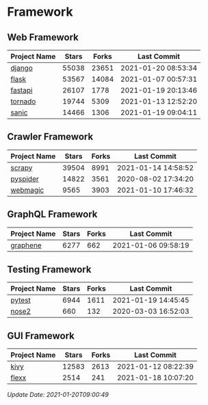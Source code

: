 # Framework

## Web Framework
| Project Name | Stars | Forks | Last Commit |
| ------------ | ----- | ----- | ----------- |
| [django](https://github.com/django/django) | 55038 | 23651 | 2021-01-20 08:53:34 |
| [flask](https://github.com/pallets/flask) | 53567 | 14084 | 2021-01-07 00:57:31 |
| [fastapi](https://github.com/tiangolo/fastapi) | 26107 | 1778 | 2021-01-19 20:13:46 |
| [tornado](https://github.com/tornadoweb/tornado) | 19744 | 5309 | 2021-01-13 12:52:20 |
| [sanic](https://github.com/sanic-org/sanic) | 14466 | 1306 | 2021-01-19 09:04:11 |

## Crawler Framework
| Project Name | Stars | Forks | Last Commit |
| ------------ | ----- | ----- | ----------- |
| [scrapy](https://github.com/scrapy/scrapy) | 39504 | 8991 | 2021-01-14 14:58:52 |
| [pyspider](https://github.com/binux/pyspider) | 14822 | 3561 | 2020-08-02 17:34:20 |
| [webmagic](https://github.com/code4craft/webmagic) | 9565 | 3903 | 2021-01-10 17:46:32 |

## GraphQL Framework
| Project Name | Stars | Forks | Last Commit |
| ------------ | ----- | ----- | ----------- |
| [graphene](https://github.com/graphql-python/graphene) | 6277 | 662 | 2021-01-06 09:58:19 |

## Testing Framework
| Project Name | Stars | Forks | Last Commit |
| ------------ | ----- | ----- | ----------- |
| [pytest](https://github.com/pytest-dev/pytest) | 6944 | 1611 | 2021-01-19 14:45:45 |
| [nose2](https://github.com/nose-devs/nose2) | 660 | 132 | 2020-03-03 16:52:03 |

## GUI Framework
| Project Name | Stars | Forks | Last Commit |
| ------------ | ----- | ----- | ----------- |
| [kivy](https://github.com/kivy/kivy) | 12583 | 2613 | 2021-01-12 08:22:39 |
| [flexx](https://github.com/flexxui/flexx) | 2514 | 241 | 2021-01-18 10:07:20 |

*Update Date: 2021-01-20T09:00:49*
